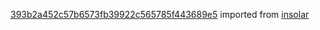 [393b2a452c57b6573fb39922c565785f443689e5](https://github.com/insolar/insolar/commit/393b2a452c57b6573fb39922c565785f443689e5) imported from [insolar](https://github.com/insolar/insolar)
